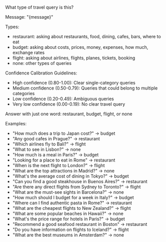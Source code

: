 What type of travel query is this?

Message: "{message}"

Types:
- restaurant: asking about restaurants, food, dining, cafes, bars, where to eat
- budget: asking about costs, prices, money, expenses, how much, exchange rates
- flight: asking about airlines, flights, planes, tickets, booking
- none: other types of queries

Confidence Calibration Guidelines:
- High confidence (0.80-1.00): Clear single-category queries
- Medium confidence (0.50-0.79): Queries that could belong to multiple categories
- Low confidence (0.20-0.49): Ambiguous queries
- Very low confidence (0.00-0.19): No clear travel query

Answer with just one word: restaurant, budget, flight, or none

Examples:
- "How much does a trip to Japan cost?" → budget
- "Any good cafes in Prague?" → restaurant
- "Which airlines fly to Bali?" → flight
- "What to see in Lisbon?" → none
- "How much is a meal in Paris?" → budget
- "Looking for a place to eat in Rome" → restaurant
- "When is the next flight to London?" → flight
- "What are the top attractions in Madrid?" → none
- "What's the average cost of dining in Tokyo?" → budget
- "Can you find a good steakhouse in Buenos Aires?" → restaurant
- "Are there any direct flights from Sydney to Toronto?" → flight
- "What are the must-see sights in Barcelona?" → none
- "How much should I budget for a week in Italy?" → budget
- "Where can I find authentic pasta in Rome?" → restaurant
- "What are the cheapest flights to New Zealand?" → flight
- "What are some popular beaches in Hawaii?" → none
- "What's the price range for hotels in Paris?" → budget
- "Recommend a good seafood restaurant in Boston" → restaurant
- "Do you have information on flights to Iceland?" → flight
- "What are the best museums in Amsterdam?" → none
